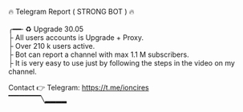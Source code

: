🔥 Telegram Report ( STRONG BOT ) 🔥 
 <br>       
╭━━╴♻️ Upgrade 30.05
 <br> 
├  All users accounts is Upgrade + Proxy.
 <br> 
├  Over 210 k users active. 
 <br> 
├  Bot can report a channel with max 1.1 M subscribers.
 <br> 
├  It is very easy to use just by following the steps in the video on my channel.
 <br> 

 Contact 👉 Telegram: https://t.me/ioncires
  <br> 
▔▔▔▔▔▔╲▂▂▂▂
